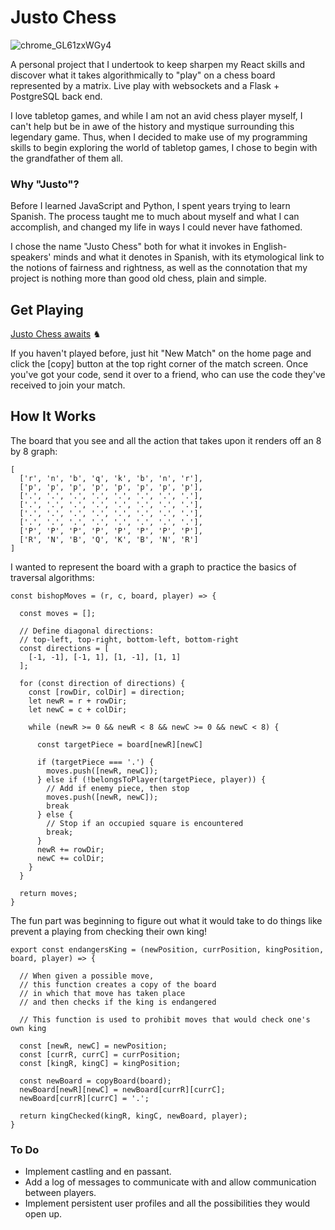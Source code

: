 # Justo Chess

![chrome_GL61zxWGy4](https://github.com/jwily/react-chess/assets/87846621/148cf7b4-e494-4e8a-bab0-90310b27c527)

A personal project that I undertook to keep sharpen my React skills and discover what it takes algorithmically to "play" on a chess board represented by a matrix. Live play with websockets and a Flask + PostgreSQL back end.

I love tabletop games, and while I am not an avid chess player myself, I can't help but be in awe of the history and mystique surrounding this legendary game. Thus, when I decided to make use of my programming skills to begin exploring the world of tabletop games, I chose to begin with the grandfather of them all.

### Why "Justo"?

Before I learned JavaScript and Python, I spent years trying to learn Spanish. The process taught me to much about myself and what I can accomplish, and changed my life in ways I could never have fathomed.

I chose the name "Justo Chess" both for what it invokes in English-speakers' minds and what it denotes in Spanish, with its etymological link to the notions of fairness and rightness, as well as the connotation that my project is nothing more than good old chess, plain and simple.

## Get Playing

[Justo Chess awaits](https://justochess.onrender.com/) ♞

If you haven't played before, just hit "New Match" on the home page and click the [copy] button at the top right corner of the match screen.
Once you've got your code, send it over to a friend, who can use the code they've received to join your match.

## How It Works

The board that you see and all the action that takes upon it renders off an 8 by 8 graph:

```
[
  ['r', 'n', 'b', 'q', 'k', 'b', 'n', 'r'],
  ['p', 'p', 'p', 'p', 'p', 'p', 'p', 'p'],
  ['.', '.', '.', '.', '.', '.', '.', '.'],
  ['.', '.', '.', '.', '.', '.', '.', '.'],
  ['.', '.', '.', '.', '.', '.', '.', '.'],
  ['.', '.', '.', '.', '.', '.', '.', '.'],
  ['P', 'P', 'P', 'P', 'P', 'P', 'P', 'P'],
  ['R', 'N', 'B', 'Q', 'K', 'B', 'N', 'R']
]
```

I wanted to represent the board with a graph to practice the basics of traversal algorithms:

```
const bishopMoves = (r, c, board, player) => {

  const moves = [];

  // Define diagonal directions:
  // top-left, top-right, bottom-left, bottom-right
  const directions = [
    [-1, -1], [-1, 1], [1, -1], [1, 1]
  ];

  for (const direction of directions) {
    const [rowDir, colDir] = direction;
    let newR = r + rowDir;
    let newC = c + colDir;

    while (newR >= 0 && newR < 8 && newC >= 0 && newC < 8) {

      const targetPiece = board[newR][newC]

      if (targetPiece === '.') {
        moves.push([newR, newC]);
      } else if (!belongsToPlayer(targetPiece, player)) {
        // Add if enemy piece, then stop
        moves.push([newR, newC]);
        break
      } else {
        // Stop if an occupied square is encountered
        break;
      }
      newR += rowDir;
      newC += colDir;
    }
  }

  return moves;
}
```

The fun part was beginning to figure out what it would take to do things like prevent a playing from checking their own king!

```
export const endangersKing = (newPosition, currPosition, kingPosition, board, player) => {

  // When given a possible move,
  // this function creates a copy of the board
  // in which that move has taken place
  // and then checks if the king is endangered

  // This function is used to prohibit moves that would check one's own king

  const [newR, newC] = newPosition;
  const [currR, currC] = currPosition;
  const [kingR, kingC] = kingPosition;

  const newBoard = copyBoard(board);
  newBoard[newR][newC] = newBoard[currR][currC];
  newBoard[currR][currC] = '.';

  return kingChecked(kingR, kingC, newBoard, player);
}
```

### To Do
- Implement castling and en passant.
- Add a log of messages to communicate with and allow communication between players.
- Implement persistent user profiles and all the possibilities they would open up.
